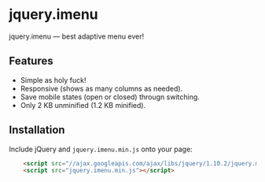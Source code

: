 jquery.imenu
============================================================

jquery.imenu — best adaptive menu ever!

## Features

* Simple as holy fuck!
* Responsive (shows as many columns as needed).
* Save mobile states (open or closed) througn switching.
* Only 2 KB unminified (1.2 KB minified).


## Installation

Include jQuery and `jquery.imenu.min.js` onto your page:

```html
    <script src="//ajax.googleapis.com/ajax/libs/jquery/1.10.2/jquery.min.js"></script>
    <script src="jquery.imenu.min.js"></script>
```



